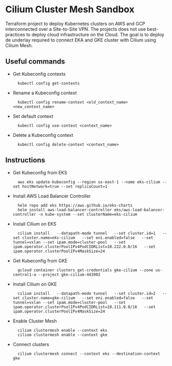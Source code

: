 # Cilium Cluster Mesh Sandbox

Terraform project to deploy Kubernetes clusters on AWS and GCP interconnected over a Site-to-Site VPN. The projects does not use best-practices to deploy cloud infrastructure on the Cloud. The goal is to deploy de underlay required to connect EKA and GKE cluster with Cilium using Cilium Mesh.

## Useful commands

* Get Kubeconfig contexts

        kubectl config get-contexts

* Rename a Kubeconfig context

        kubectl config rename-context <old_context_name> <new_context_name>

* Set default context

        kubectl config use-context <context_name>

* Delete a Kubeconfig context

        kubectl config delete-context <context_name>

## Instructions

* Get Kubeconfig from EKS

        aws eks update-kubeconfig --region us-east-1 --name eks-cilium --set hostNetwork=true --set replicaCount=1

* Install AWS Load Balancer Controller

        helm repo add eks https://aws.github.io/eks-charts
        helm install aws-load-balancer-controller eks/aws-load-balancer-controller -n kube-system --set clusterName=eks-cilium

* Install Cilium on EKS

        cilium install   --datapath-mode tunnel   --set cluster.id=1   --set cluster.name=eks-cilium   --set eni.enabled=false   --set tunnel=vxlan --set ipam.mode=cluster-pool   --set ipam.operator.clusterPoolIPv4PodCIDRList=10.222.0.0/16   --set ipam.operator.clusterPoolIPv4MaskSize=24

* Get Kubeconfig from GKE

        gcloud container clusters get-credentials gke-cilium --zone us-central1-a --project gke-cilium-443902


* Install Cilium on GKE

        cilium install   --datapath-mode tunnel   --set cluster.id=2   --set cluster.name=gke-cilium   --set eni.enabled=false   --set tunnel=vxlan --set ipam.mode=cluster-pool   --set ipam.operator.clusterPoolIPv4PodCIDRList=10.111.0.0/16   --set ipam.operator.clusterPoolIPv4MaskSize=24

* Enable Cluster Mesh

        cilium clustermesh enable --context eks
        cilium clustermesh enable --context gke

* Connect clusters

        cilium clustermesh connect --context eks --destination-context gke
